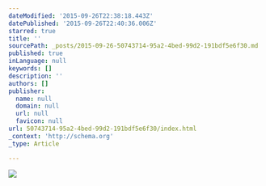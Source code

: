 ```yaml
---
dateModified: '2015-09-26T22:38:18.443Z'
datePublished: '2015-09-26T22:40:36.006Z'
starred: true
title: ''
sourcePath: _posts/2015-09-26-50743714-95a2-4bed-99d2-191bdf5e6f30.md
published: true
inLanguage: null
keywords: []
description: ''
authors: []
publisher:
  name: null
  domain: null
  url: null
  favicon: null
url: 50743714-95a2-4bed-99d2-191bdf5e6f30/index.html
_context: 'http://schema.org'
_type: Article

---
```

![](https://the-grid-user-content.s3-us-west-2.amazonaws.com/27265bb5-972d-4304-a310-b1fb7cfdd704.jpg)